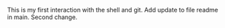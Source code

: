 This is my first interaction with the shell and git.
Add update to file readme in main. Second change.
